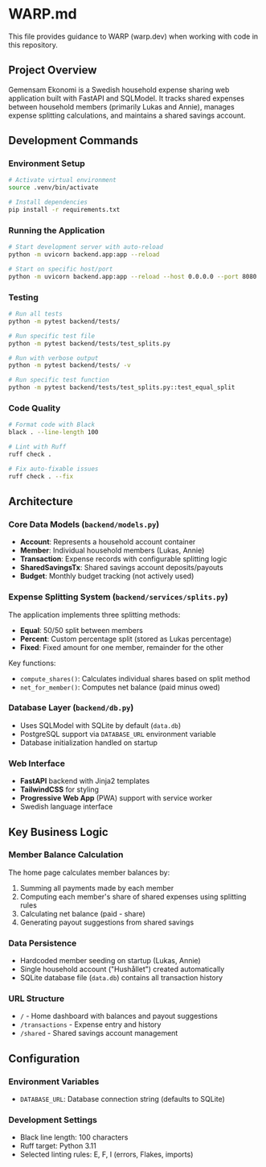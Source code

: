 # WARP.md

This file provides guidance to WARP (warp.dev) when working with code in this repository.

## Project Overview

Gemensam Ekonomi is a Swedish household expense sharing web application built with FastAPI and SQLModel. It tracks shared expenses between household members (primarily Lukas and Annie), manages expense splitting calculations, and maintains a shared savings account.

## Development Commands

### Environment Setup
```bash
# Activate virtual environment
source .venv/bin/activate

# Install dependencies
pip install -r requirements.txt
```

### Running the Application
```bash
# Start development server with auto-reload
python -m uvicorn backend.app:app --reload

# Start on specific host/port
python -m uvicorn backend.app:app --reload --host 0.0.0.0 --port 8080
```

### Testing
```bash
# Run all tests
python -m pytest backend/tests/

# Run specific test file
python -m pytest backend/tests/test_splits.py

# Run with verbose output
python -m pytest backend/tests/ -v

# Run specific test function
python -m pytest backend/tests/test_splits.py::test_equal_split
```

### Code Quality
```bash
# Format code with Black
black . --line-length 100

# Lint with Ruff
ruff check .

# Fix auto-fixable issues
ruff check . --fix
```

## Architecture

### Core Data Models (`backend/models.py`)
- **Account**: Represents a household account container
- **Member**: Individual household members (Lukas, Annie)
- **Transaction**: Expense records with configurable splitting logic
- **SharedSavingsTx**: Shared savings account deposits/payouts
- **Budget**: Monthly budget tracking (not actively used)

### Expense Splitting System (`backend/services/splits.py`)
The application implements three splitting methods:
- **Equal**: 50/50 split between members
- **Percent**: Custom percentage split (stored as Lukas percentage)
- **Fixed**: Fixed amount for one member, remainder for the other

Key functions:
- `compute_shares()`: Calculates individual shares based on split method
- `net_for_member()`: Computes net balance (paid minus owed)

### Database Layer (`backend/db.py`)
- Uses SQLModel with SQLite by default (`data.db`)
- PostgreSQL support via `DATABASE_URL` environment variable
- Database initialization handled on startup

### Web Interface
- **FastAPI** backend with Jinja2 templates
- **TailwindCSS** for styling
- **Progressive Web App** (PWA) support with service worker
- Swedish language interface

## Key Business Logic

### Member Balance Calculation
The home page calculates member balances by:
1. Summing all payments made by each member
2. Computing each member's share of shared expenses using splitting rules
3. Calculating net balance (paid - share)
4. Generating payout suggestions from shared savings

### Data Persistence
- Hardcoded member seeding on startup (Lukas, Annie)
- Single household account ("Hushållet") created automatically
- SQLite database file (`data.db`) contains all transaction history

### URL Structure
- `/` - Home dashboard with balances and payout suggestions
- `/transactions` - Expense entry and history
- `/shared` - Shared savings account management

## Configuration

### Environment Variables
- `DATABASE_URL`: Database connection string (defaults to SQLite)

### Development Settings
- Black line length: 100 characters
- Ruff target: Python 3.11
- Selected linting rules: E, F, I (errors, Flakes, imports)
